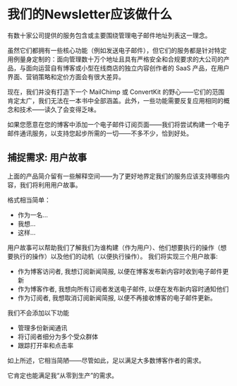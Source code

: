 # 我们的Newsletter应该做什么

有数十家公司提供的服务包含或主要围绕管理电子邮件地址列表这一理念。

虽然它们都拥有一些核心功能（例如发送电子邮件），但它们的服务都是针对特定用例量身定制的：面向管理数十万个地址且具有严格安全和合规要求的大公司的产品，与面向运营自有博客或小型在线商店的独立内容创作者的 SaaS 产品，在用户界面、营销策略和定价方面会有很大差异。

现在，我们并没有打造下一个 MailChimp 或 ConvertKit 的野心——它们的范围肯定太广，我们无法在一本书中全部涵盖。此外，一些功能需要反复应用相同的概念和技术——读久了会变得乏味。

如果您愿意在您的博客中添加一个电子邮件订阅页面——我们将尝试构建一个电子邮件通讯服务，以支持您起步所需的一切——不多不少，恰到好处。

## 捕捉需求: 用户故事

上面的产品简介留有一些解释空间——为了更好地界定我们的服务应该支持哪些内容，我们将利用用户故事。

格式相当简单：

- 作为一名...
- 我想...
- 这样...

用户故事可以帮助我们了解我们为谁构建（作为用户）、他们想要执行的操作（想要执行的操作）以及他们的动机（以便执行操作）。
我们将实现三个用户故事:

- 作为博客访问者,
  我想订阅新闻简报,
  以便在博客发布新内容时收到电子邮件更新
- 作为博客作者,
  我想向所有订阅者发送电子邮件,
  以便在发布新内容时通知他们
- 作为订阅者,
  我想取消订阅新闻简报,
  以便不再接收博客的电子邮件更新。

我们不会添加以下功能

- 管理多份新闻通讯
- 将订阅者细分为多个受众群体
- 跟踪打开率和点击率

如上所述，它相当简陋——尽管如此，足以满足大多数博客作者的需求。

它肯定也能满足我“从零到生产”的需求。

